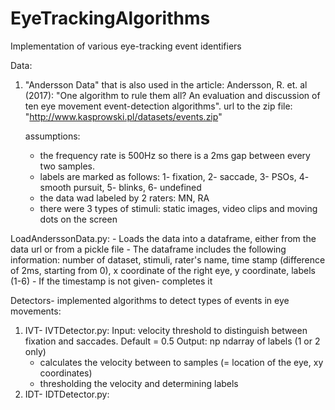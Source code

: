# EyeTrackingAlgorithms
Implementation of various eye-tracking event identifiers

Data:
1. "Andersson Data" that is also used in the article:
    Andersson, R. et. al (2017): "One algorithm to rule them all? An evaluation and
    discussion of ten eye movement event-detection algorithms".
    url to the zip file: "http://www.kasprowski.pl/datasets/events.zip"

    assumptions: 
   - the frequency rate is 500Hz so there is a 2ms gap between every two samples.
   - labels are marked as follows: 1- fixation, 2- saccade, 3- PSOs, 4- smooth pursuit, 5- blinks, 6- undefined
   - the data wad labeled by 2 raters: MN, RA
   - there were 3 types of stimuli: static images, video clips and moving dots on the screen


LoadAnderssonData.py:
    - Loads the data into a dataframe, either from the data url or from a pickle file
    - The dataframe includes the following information:
        number of dataset, stimuli, rater's name, time stamp (difference of 2ms, starting from 0), 
        x coordinate of the right eye, y coordinate, labels (1-6)
    - If the timestamp is not given- completes it


Detectors- implemented algorithms to detect types of events in eye movements:
1. IVT- IVTDetector.py:
    Input: velocity threshold to distinguish between fixation and saccades. Default = 0.5
    Output: np ndarray of labels (1 or 2 only)
    - calculates the velocity between to samples (= location of the eye, xy coordinates)
    - thresholding the velocity and determining labels
3. IDT- IDTDetector.py:
    
    
